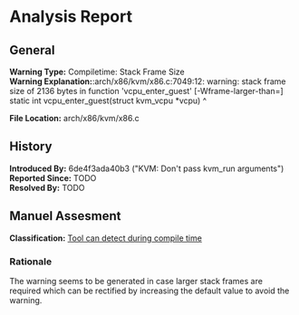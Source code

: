 # Analysis Report #

## General ##
**Warning Type:** Compiletime: Stack Frame Size   
**Warning Explanation:**:arch/x86/kvm/x86.c:7049:12: warning: stack frame size of 2136 bytes in function 'vcpu_enter_guest' [-Wframe-larger-than=]
static int vcpu_enter_guest(struct kvm_vcpu *vcpu)
           ^

**File Location:** arch/x86/kvm/x86.c
## History ##
**Introduced By:** 6de4f3ada40b3 ("KVM: Don't pass kvm_run arguments")  
**Reported Since:** TODO  
**Resolved By:** TODO

## Manuel Assesment ##
**Classification:** [Tool can detect during compile time](WarningTypeClassifications.md)
### Rationale ###
The warning seems to be generated in case larger stack frames are required which can be rectified by increasing the default value to avoid the warning.	

